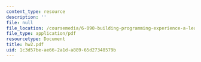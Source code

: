 ```yaml
---
content_type: resource
description: ''
file: null
file_location: /coursemedia/6-090-building-programming-experience-a-lead-in-to-6-001-january-iap-2005/1c3d57beae662a1da88965d27348579b_hw2.pdf
file_type: application/pdf
resourcetype: Document
title: hw2.pdf
uid: 1c3d57be-ae66-2a1d-a889-65d27348579b
---
```


